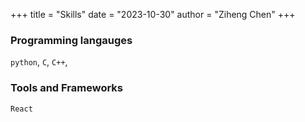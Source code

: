 +++
title = "Skills"
date = "2023-10-30"
author = "Ziheng Chen"
+++

### Programming langauges
`python`, `C`, `C++`, 

### Tools and Frameworks
`React`